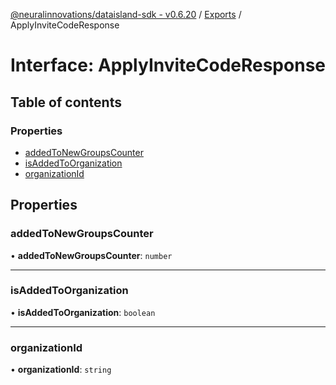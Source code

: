 [@neuralinnovations/dataisland-sdk - v0.6.20](../../README.md) / [Exports](../modules.md) / ApplyInviteCodeResponse

# Interface: ApplyInviteCodeResponse

## Table of contents

### Properties

- [addedToNewGroupsCounter](ApplyInviteCodeResponse.md#addedtonewgroupscounter)
- [isAddedToOrganization](ApplyInviteCodeResponse.md#isaddedtoorganization)
- [organizationId](ApplyInviteCodeResponse.md#organizationid)

## Properties

### addedToNewGroupsCounter

• **addedToNewGroupsCounter**: `number`

___

### isAddedToOrganization

• **isAddedToOrganization**: `boolean`

___

### organizationId

• **organizationId**: `string`

